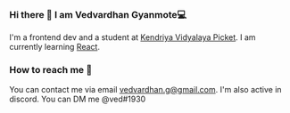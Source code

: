 ### Hi there 👋 I am Vedvardhan Gyanmote💻
I'm a frontend dev and a student at <a href="https://picket.kvs.ac.in/">Kendriya Vidyalaya Picket</a>. I am currently learning <a href="reactjs.org">React</a>.
### How to reach me 📧
You can contact me via email <a>vedvardhan.g@gmail.com</a>.
I'm also active in discord. You can DM me @ved#1930
<!--
**ved08/ved08** is a ✨ _special_ ✨ repository because its `README.md` (this file) appears on your GitHub profile.

Here are some ideas to get you started:

- 🔭 I’m currently working on ...
- 🌱 I’m currently learning ...
- 👯 I’m looking to collaborate on ...
- 🤔 I’m looking for help with ...
- 💬 Ask me about ...
- 📫 How to reach me: ...
- 😄 Pronouns: ...
- ⚡ Fun fact: ...
-->

